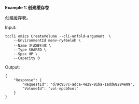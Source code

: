 **Example 1: 创建缓存卷**

创建缓存卷。

Input: 

```
tccli omics CreateVolume --cli-unfold-argument  \
    --EnvironmentId menv-ry46eloh \
    --Name 测试缓存就 \
    --Type SHARED \
    --Spec HP \
    --Capacity 0
```

Output: 
```
{
    "Response": {
        "RequestId": "d79c957c-adca-4e29-81ba-1add68284e09",
        "VolumeId": "vol-mpcb5xnl"
    }
}
```

